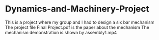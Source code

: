 # Dynamics-and-Machinery-Project
This is a project where my group and I had to design a six bar mechanism
The project file Final Project.pdf is the paper about the mechanism
The mechanism demonstration is shown by assembly1.mp4
